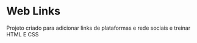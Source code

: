 # Web Links

Projeto criado para adicionar links de plataformas e rede sociais e treinar HTML E CSS
